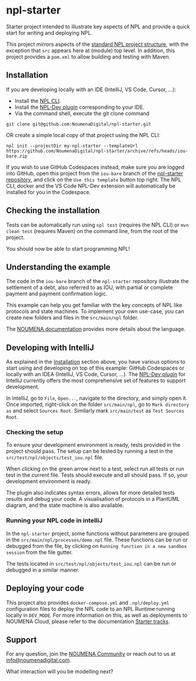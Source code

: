 # npl-starter

Starter project intended to illustrate key aspects of NPL and provide a quick start for writing and deploying NPL.

This project mirrors aspects of the 
[standard NPL project structure](https://documentation.noumenadigital.com/tracks/creating-project/#understanding-the-project-structure), 
with the exception that `src` appears here at (module) top level. In addition, this project provides a `pom.xml` to 
allow building and testing with Maven.

## Installation

If you are developing locally with an IDE (IntelliJ, VS Code, Cursor, ...):

- Install the [NPL CLI](https://documentation.noumenadigital.com/runtime/tools/build-tools/cli/).
- Install the [NPL-Dev plugin](https://documentation.noumenadigital.com/language/tools/) corresponding to your IDE.
- Via the command shell, execute the git clone command
```
git clone git@github.com:NoumenaDigital/npl-starter.git
```
OR create a simple local copy of that project using the NPL CLI:
```
npl init --projectDir my-npl-starter --templateUrl https://github.com/NoumenaDigital/npl-starter/archive/refs/heads/iou-bare.zip
```

If you wish to use GitHub Codespaces instead, make sure you are logged into GitHub, open this project from the 
`iou-bare` branch of the [npl-starter repository](https://github.com/NoumenaDigital/npl-starter/tree/iou-bare), and 
click on the `Use this template` button top right. The NPL CLI, docker and the VS Code NPL-Dev extension will 
automatically be installed for you in the Codespace.

## Checking the installation

Tests can be automatically run using `npl test` (requires the NPL CLI) or `mvn clean test` (requires Maven) on the 
command line, from the root of the project.

You should now be able to start programming NPL!

## Understanding the example

The code in the `iou-bare` branch of the `npl-starter` repository illustrate the settlement of a debt, also referred to 
as IOU, with partial or complete payment and payment confirmation logic.

This example can help you get familiar with the key concepts of NPL like protocols and state machines.
To implement your own use-case, you can create new folders and files in the `src/main/npl` folder.

The [NOUMENA documentation](https://documentation.noumenadigital.com/language/) provides more details about the 
language.

## Developing with IntelliJ

As explained in the [Installation](#installation) section above, you have various options to start using and developing 
on top of this example: GitHub Codespaces or locally with an IDEA (IntelliJ, VS Code, Cursor, ...). The 
[NPL-Dev plugin](https://documentation.noumenadigital.com/language/tools/) for IntelliJ currently offers the most 
comprehensive set of features to support development.

In IntelliJ, go to `File`, `Open...`, navigate to the directory, and simply open it. Once imported, right-click on the 
folder `src/main/npl`, go to `Mark directory as` and select `Sources Root`. Similarly mark `src/main/test` as 
`Test Sources Root`.

### Checking the setup

To ensure your development environment is ready, tests provided in the project should pass.
The setup can be tested by running a test in the `src/test/npl/objects/test_iou.npl` file.

When clicking on the green arrow next to a test, select run all tests or run test in the current file.
Tests should execute and all should pass. If so, your development environment is ready.

The plugin also indicates syntax errors, allows for more detailed tests results and debug your code.
A visualisation of protocols in a PlantUML diagram, and the state machine is also available.

### Running your NPL code in intelliJ

In the `npl-starter` project, some functions without parameters are grouped in the `src/main/npl/processes/demo.npl` 
file. These functions can be run or debugged from the file, by clicking on `Running function in a new sandbox session` 
from the file gutter.

The tests located in `src/test/npl/objects/test_iou.npl` can be run or debugged in a similar manner.

## Deploying your code

This project also provides `docker-compose.yml` and `.npl/deploy.yml` configuration files to deploy the NPL code to an 
NPL Runtime running locally in `DEV_MODE`. For more information on this, as well as deployments to NOUMENA Cloud, please
refer to the documentation [Starter tracks](https://documentation.noumenadigital.com/tracks/).

## Support

For any question, join the [NOUMENA Community](https://community.noumenadigital.com/) or reach out to us at 
[info@noumenadigital.com](mailto:info@noumenadigital.com).

What interaction will you be modelling next?
